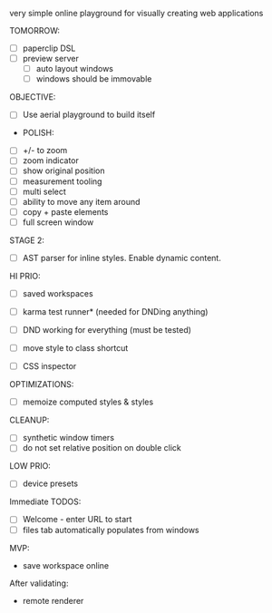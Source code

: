 very simple online playground for visually creating web applications

TOMORROW:

- [ ] paperclip DSL
- [ ] preview server
  - [ ] auto layout windows
  - [ ] windows should be immovable

OBJECTIVE:

- [ ] Use aerial playground to build itself

- POLISH:

- [ ] +/- to zoom
- [ ] zoom indicator
- [ ] show original position
- [ ] measurement tooling
- [ ] multi select
- [ ] ability to move any item around
- [ ] copy + paste elements
- [ ] full screen window

STAGE 2:

- [ ] AST parser for inline styles. Enable dynamic content.


HI PRIO:

- [ ] saved workspaces
- [ ] karma test runner* (needed for DNDing anything)

- [ ] DND working for everything (must be tested)
- [ ] move style to class shortcut
- [ ] CSS inspector


OPTIMIZATIONS:

- [ ] memoize computed styles & styles

CLEANUP:

- [ ] synthetic window timers
- [ ] do not set relative position on double click

LOW PRIO:

- [ ] device presets

Immediate TODOS:

- [ ] Welcome - enter URL to start
- [ ] files tab automatically populates from windows

MVP:

- save workspace online

After validating:

- remote renderer
